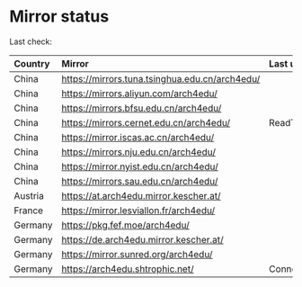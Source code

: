 <script src="./time.js"></script>
# Mirror status
Last check: <script type="text/javascript">localize(1753785018.4030647);</script>

|Country|Mirror|Last update|
|:------|:-----|:----------|
|China|https://mirrors.tuna.tsinghua.edu.cn/arch4edu/|<script type="text/javascript">localize(1753772060);</script>|
|China|https://mirrors.aliyun.com/arch4edu/|<script type="text/javascript">localize(1753728631);</script>|
|China|https://mirrors.bfsu.edu.cn/arch4edu/|<script type="text/javascript">localize(1753728631);</script>|
|China|https://mirrors.cernet.edu.cn/arch4edu/|ReadTimeout|
|China|https://mirror.iscas.ac.cn/arch4edu/|<script type="text/javascript">localize(1753728631);</script>|
|China|https://mirrors.nju.edu.cn/arch4edu/|<script type="text/javascript">localize(1753728631);</script>|
|China|https://mirror.nyist.edu.cn/arch4edu/|<script type="text/javascript">localize(1753728631);</script>|
|China|https://mirrors.sau.edu.cn/arch4edu/|<script type="text/javascript">localize(1753641990);</script>|
|Austria|https://at.arch4edu.mirror.kescher.at/|<script type="text/javascript">localize(1753728631);</script>|
|France|https://mirror.lesviallon.fr/arch4edu/|<script type="text/javascript">localize(1753728631);</script>|
|Germany|https://pkg.fef.moe/arch4edu/|<script type="text/javascript">localize(1753728631);</script>|
|Germany|https://de.arch4edu.mirror.kescher.at/|<script type="text/javascript">localize(1753728631);</script>|
|Germany|https://mirror.sunred.org/arch4edu/|<script type="text/javascript">localize(1753728631);</script>|
|Germany|https://arch4edu.shtrophic.net/|ConnectionError|

<script src="./tablefilter/tablefilter.js"></script>
<script src="./table.js"></script>